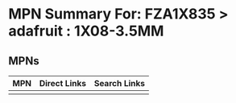 



# MPN Summary For: FZA1X835 > adafruit : 1X08-3.5MM

## MPNs
  

|MPN|Direct Links|Search Links|
| :--- | :--- | :--- |
||||
